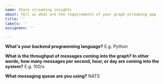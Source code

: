 ```yaml
---
name: Share streaming insights
about: Tell us what are the requirements of your graph streaming app
title: ''
labels: ''
assignees: ''

---
```


**What's your backend programming language?**
E.g. Python

**What is the throughput of messages coming into the graph? In other words, how many messages per second, hour, or day are coming into the system?**
E.g. 100/s

**What messaging queue are you using?**
NATS
